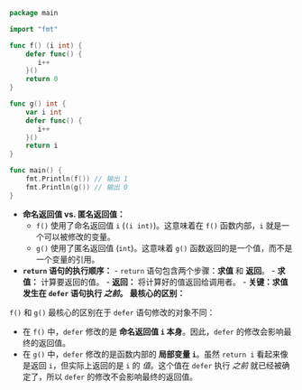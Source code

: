 ```go
package main

import "fmt"

func f() (i int) {
    defer func() {
       i++
    }()
    return 0
}

func g() int {
    var i int
    defer func() {
       i++
    }()
    return i
}

func main() {
    fmt.Println(f()) // 输出 1
    fmt.Println(g()) // 输出 0
}
```

- **命名返回值 vs. 匿名返回值：**
    - `f()` 使用了命名返回值 `i` (`(i int)`)。这意味着在 `f()` 函数内部，`i` 就是一个可以被修改的变量。
    - `g()` 使用了匿名返回值 (`int`)。这意味着 `g()` 函数返回的是一个值，而不是一个变量的引用。
- **`return` 语句的执行顺序：** - `return` 语句包含两个步骤：**求值** 和 **返回**。 - **求值：** 计算要返回的值。 - **返回：** 将计算好的值返回给调用者。 - **关键：求值发生在 `defer` 语句执行 _之前_。**
    **最核心的区别：**

`f()` 和 `g()` 最核心的区别在于 `defer` 语句修改的对象不同：

- 在 `f()` 中，`defer` 修改的是 **命名返回值 `i` 本身**。因此，`defer` 的修改会影响最终的返回值。
- 在 `g()` 中，`defer` 修改的是函数内部的 **局部变量 `i`**。虽然 `return i` 看起来像是返回 `i`，但实际上返回的是 `i` 的 _值_。这个值在 `defer` 执行 _之前_ 就已经被确定了，所以 `defer` 的修改不会影响最终的返回值。
